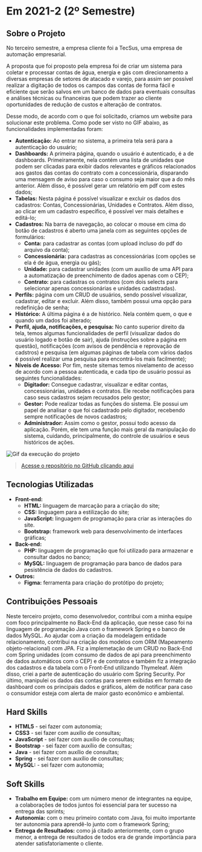 # Em 2021-2 (2º Semestre)

## Sobre o Projeto

No terceiro semestre, a empresa cliente foi a TecSus, uma empresa de automação empresarial.

A proposta que foi proposto pela empresa foi de criar um sistema para coletar e processar contas de água, energia e gás com direcionamento a diversas empresas de setores de atacado e varejo, para assim ser possível realizar a digitação de todos os campos das contas de forma fácil e eficiente que serão salvos em um banco de dados para eventuais consultas e análises técnicas ou financeiras que podem trazer ao cliente oportunidades de redução de custos e alteração de contratos.

Desse modo, de acordo com o que foi solicitado, criamos um website para solucionar este problema. Como pode ser visto no GIF abaixo, as funcionalidades implementadas foram:

* **Autenticação:** Ao entrar no sistema, a primeira tela será para a autenticação do usuário;
* **Dashboards:** A primeira página, quando o usuário é autenticado, é a de dashboards. Primeiramente, nela contém uma lista de unidades que podem ser clicadas para exibir dados relevantes e gráficos relacionados aos gastos das contas do contrato com a concessionária, disparando uma mensagem de aviso para caso o consumo seja maior que a do mês anterior. Além disso, é possível gerar um relatório em pdf com estes dados;
* **Tabelas:** Nesta página é possível visualizar e excluir os dados dos cadastros: Contas, Concessionárias, Unidades e Contratos. Além disso, ao clicar em um cadastro específico, é possível ver mais detalhes e editá-lo;
* **Cadastros:** Na barra de navegação, ao colocar o mouse em cima do botão de cadastros é aberto uma janela com as seguintes opções de formulários: 
    * **Conta:** para cadastrar as contas (com upload incluso do pdf do arquivo da conta);
    * **Concessionária:** para cadastras as concessionárias (com opções se ela é de água, energia ou gás);
    * **Unidade:** para cadastrar unidades (com um auxílio de uma API para a automatização de preenchimento de dados  apenas com o CEP);
    * **Contrato:** para cadastras os contratos (com dois selects para selecionar apenas concessionárias e unidades cadastradas).
* **Perfils:** página com um CRUD de usuários, sendo possível visualizar, cadastrar, editar e excluir. Além disso, também possui uma opção para redefinição de senha;
* **Histórico:** A última página é a de histórico. Nela contém quem, o que e quando um dados foi alterado;
* **Perfil, ajuda, notificações, e pesquisa:** No canto superior direito da tela, temos algumas funcionalidades de perfil (visualizar dados do usuário logado e botão de sair), ajuda (instruções sobre a página em questão), notificações (com avisos de pendência e reprovação de cadstros) e pesquisa (em algumas páginas de tabela com vários dados é possível realizar uma pesquisa para encontrá-los mais facilmente);
* **Níveis de Acesso:** Por fim, neste sitemas temos nivelamento de acesso de acordo com a pessoa autenticada, e cada tipo de usuário possui as seguintes funcionalidades:
    * **Digitador:** Consegue cadastrar, visualizar e editar contas, concessionárias, unidades e contratos. Ele recebe notificações para caso seus cadastros sejam recusados pelo gestor;
    * **Gestor:** Pode realizar todas as funções do sistema. Ele possui um papel de analisar o que foi cadastrado pelo digitador, recebendo sempre notificações de novos cadastros;
    * **Administrador:** Assim como o gestor, possui todo acesso da aplicação. Porém, ele tem uma função mais geral da manipulação do sistema, cuidando, principalmente, do controle de usuários e seus históricos de ações.

![Gif da execução do projeto](../img/3-semestre.gif)

> [Acesse o repositório no GitHub clicando aqui](https://github.com/NewInoDevs/NewInoDevs)
## Tecnologias Utilizadas

* **Front-end:** 
    - **HTML:** linguagem de marcação para a criação do site;
    - **CSS:** linguagem para a estilização do site;
    - **JavaScript:** linguagem de programação para criar as interações do site.
    - **Bootstrap:** framework web para desenvolvimento de interfaces gráficas;
* **Back-end:** 
    - **PHP:** linguagem de programação que foi utilizado para armazenar e consultar dados no banco;
    - **MySQL:** linguagem de programação para banco de dados para pesistência de dados do cadastros.
* **Outros:** 
    - **Figma:** ferramenta para criação do protótipo do projeto;

## Contribuições Pessoais

Neste terceiro projeto, como desenvolvedor, contribui com a minha equipe com foco principalmente no Back-End da aplicação, que nesse caso foi na linguagem de programação Java com o framework Spring e o banco de dados MySQL. Ao ajudar com a criação da modelagem entidade relacionamento, contribui na criação dos modelos com ORM (Mapeamento objeto-relacional) com JPA. Fiz a implemetação de um CRUD no Back-End com Spring unidades (com consumo de dados de api para preenchimento de dados automáticos com o CEP) e de contratos e também fiz a integração dos cadastros e da tabela com o Front-End utilizando Thymeleaf. Além disso, criei a parte de autenticação do usuário com Spring Security. Por último, manipulei os dados das contas para serem exibidas em formato de dashboard com os principais dados e gráficos, além de notificar para caso o consumidor esteja com alerta de maior gasto econômico e ambiental.

## Hard Skills

* **HTML5** - sei fazer com autonomia;
* **CSS3** - sei fazer com auxílio de consultas;
* **JavaScript** - sei fazer com auxílio de consultas;
* **Bootstrap** - sei fazer com auxílio de consultas;
* **Java** - sei fazer com auxílio de consultas;
* **Spring** - sei fazer com auxílio de consultas;
* **MySQL:** - sei fazer com autonomia;

## Soft Skills

* **Trabalho em Equipe:** com um número menor de integrantes na equipe, a colaborações de todos juntos foi essencial para ter sucesso na entrega das sprints; 
* **Autonomia:** com o meu primeiro contato com Java, foi muito importante ter autonomia para aprendê-lo junto com o framework Spring;
* **Entrega de Resultados:** como já citado anteriormente, com o grupo menor, a entrega de resultados de todos era de grande importância para atender satisfatoriamente o cliente.
